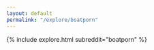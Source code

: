 ```yaml
---
layout: default
permalink: "/explore/boatporn"
---
```


{% include explore.html subreddit="boatporn" %}
